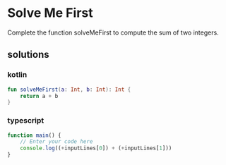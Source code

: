 # Solve Me First
Complete the function solveMeFirst to compute the sum of two integers.


## solutions
### kotlin
```kt
fun solveMeFirst(a: Int, b: Int): Int {
    return a + b
}
```

### typescript
```ts
function main() {
    // Enter your code here
    console.log((+inputLines[0]) + (+inputLines[1]))
}
```
